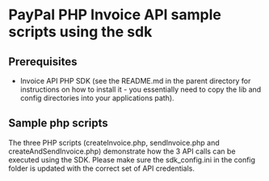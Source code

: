 PayPal PHP Invoice API sample scripts using the sdk
======================

Prerequisites
-------------

 * Invoice API PHP SDK (see the README.md in the parent directory for instructions on how to install it - you essentially need to copy the lib and config directories into your applications path). 

Sample php scripts
-------------

The three PHP scripts (createInvoice.php, sendInvoice.php and createAndSendInvoice.php) demonstrate how the 3 API calls can be executed using the SDK. Please make sure the sdk_config.ini in the config folder is updated with the correct set of API credentials. 
  
 
